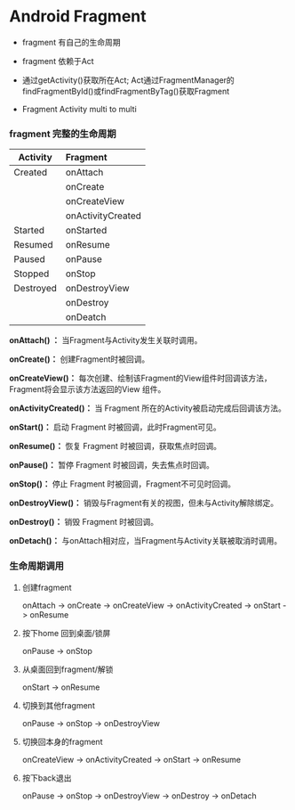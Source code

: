 # Android Fragment

* fragment 有自己的生命周期
* fragment 依赖于Act
* 通过getActivity()获取所在Act; Act通过FragmentManager的findFragmentById()或findFragmentByTag()获取Fragment

* Fragment Activity multi to multi




### fragment 完整的生命周期

| Activity  | Fragment          |
| --------- | :---------------- |
| Created   | onAttach          |
|           | onCreate          |
|           | onCreateView      |
|           | onActivityCreated |
| Started   | onStarted         |
| Resumed   | onResume          |
| Paused    | onPause           |
| Stopped   | onStop            |
| Destroyed | onDestroyView     |
|           | onDestroy         |
|           | onDeatch          |



**onAttach() ：**
 当Fragment与Activity发生关联时调用。

**onCreate()：**
 创建Fragment时被回调。

**onCreateView()：**
 每次创建、绘制该Fragment的View组件时回调该方法，Fragment将会显示该方法返回的View 组件。

**onActivityCreated()：**
 当 Fragment 所在的Activity被启动完成后回调该方法。

**onStart()：**
 启动 Fragment 时被回调，此时Fragment可见。

**onResume()：**
 恢复 Fragment 时被回调，获取焦点时回调。

**onPause()：**
 暂停 Fragment 时被回调，失去焦点时回调。

**onStop()：**
 停止 Fragment 时被回调，Fragment不可见时回调。

**onDestroyView()：**
 销毁与Fragment有关的视图，但未与Activity解除绑定。

**onDestroy()：**
 销毁 Fragment 时被回调。

**onDetach()：**
 与onAttach相对应，当Fragment与Activity关联被取消时调用。



### 生命周期调用

1. 创建fragment

   onAttach -> onCreate -> onCreateView -> onActivityCreated -> onStart -> onResume

2. 按下home 回到桌面/锁屏

   onPause -> onStop

3. 从桌面回到fragment/解锁

   onStart -> onResume

4. 切换到其他fragment

   onPause -> onStop -> onDestroyView

5. 切换回本身的fragment

   onCreateView -> onActivityCreated -> onStart -> onResume

6. 按下back退出

   onPause -> onStop -> onDestroyView -> onDestroy -> onDetach

   